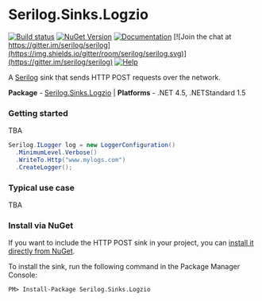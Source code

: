 # Serilog.Sinks.Logzio
[![Build status](https://ci.appveyor.com/api/projects/status/083a7a9q9eb9l7sr?svg=true)](https://ci.appveyor.com/project/AndersAsperheim/serilog-sinks-logzio) [![NuGet Version](http://img.shields.io/nuget/v/Serilog.Sinks.Logzio.svg?style=flat)](https://www.nuget.org/packages/Serilog.Sinks.Logzio/) [![Documentation](https://img.shields.io/badge/docs-wiki-yellow.svg)](https://github.com/serilog/serilog/wiki) [![Join the chat at https://gitter.im/serilog/serilog](https://img.shields.io/gitter/room/serilog/serilog.svg)](https://gitter.im/serilog/serilog) [![Help](https://img.shields.io/badge/stackoverflow-serilog-orange.svg)](http://stackoverflow.com/questions/tagged/serilog)

A [Serilog](http://serilog.net/) sink that sends HTTP POST requests over the network.

**Package** - [Serilog.Sinks.Logzio](https://www.nuget.org/packages/serilog.sinks.logzio) | **Platforms** - .NET 4.5, .NETStandard 1.5

### Getting started

TBA

```csharp
Serilog.ILogger log = new LoggerConfiguration()
  .MinimumLevel.Verbose()
  .WriteTo.Http("www.mylogs.com")
  .CreateLogger();
```


### Typical use case

TBA


### Install via NuGet

If you want to include the HTTP POST sink in your project, you can [install it directly from NuGet](https://www.nuget.org/packages/Serilog.Sinks.Logzio).

To install the sink, run the following command in the Package Manager Console:

```
PM> Install-Package Serilog.Sinks.Logzio
```
